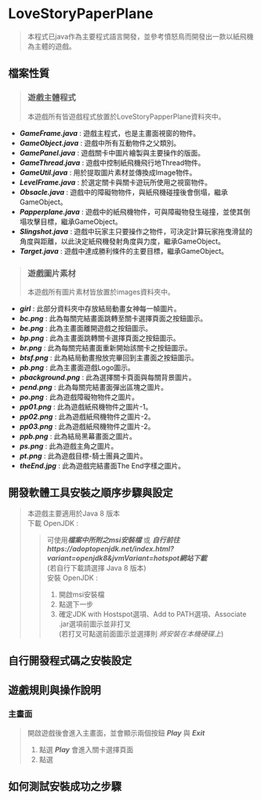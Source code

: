# LoveStoryPaperPlane
>本程式已java作為主要程式語言開發，並參考憤怒鳥而開發出一款以紙飛機為主體的遊戲。

## 檔案性質
> ### 遊戲主體程式 
>本遊戲所有皆遊戲程式放置於LoveStoryPapperPlane資料夾中。
- ***GameFrame.java*** : 遊戲主程式，也是主畫面視窗的物件。
- ***GameObject.java*** : 遊戲中所有互動物件之父類別。
- ***GamePanel.java*** : 遊戲關卡中圖片繪製與主要操作的版面。
- ***GameThread.java*** : 遊戲中控制紙飛機飛行地Thread物件。
- ***GameUtil.java*** : 用於提取圖片素材並傳換成Image物件。
- ***LevelFrame.java*** : 於選定關卡與關卡遊玩所使用之視窗物件。
- ***Obsacle.java*** : 遊戲中的障礙物物件，與紙飛機碰撞後會倒塌，繼承GameObject。
- ***Papperplane.java*** : 遊戲中的紙飛機物件，可與障礙物發生碰撞，並使其倒塌攻擊目標，繼承GameObject。
- ***Slingshot.java*** : 遊戲中玩家主只要操作之物件，可決定計算玩家拖曳滑鼠的角度與距離，以此決定紙飛機發射角度與力度，繼承GameObject。
- ***Target.java*** : 遊戲中達成勝利條件的主要目標，繼承GameObject。

> ### 遊戲圖片素材
>本遊戲所有圖片素材皆放置於images資料夾中。
- ***girl*** : 此部分資料夾中存放結局動畫女神每一幀圖片。
- ***bc.png*** : 此為每關完結畫面跳轉至關卡選擇頁面之按鈕圖示。
- ***be.png*** : 此為主畫面離開遊戲之按鈕圖示。
- ***bp.png*** : 此為主畫面跳轉關卡選擇頁面之按鈕圖示。
- ***br.png*** : 此為每關完結畫面重新開始該關卡之按鈕圖示。
- ***btsf.png*** : 此為結局動畫撥放完畢回到主畫面之按鈕圖示。
- ***pb.png*** : 此為主畫面遊戲Logo圖示。
- ***pbackground.png*** : 此為選擇關卡頁面與每關背景圖片。
- ***pend.png*** : 此為每關完結畫面彈出區塊之圖片。
- ***po.png*** : 此為遊戲障礙物物件之圖片。
- ***pp01.png*** : 此為遊戲紙飛機物件之圖片-1。
- ***pp02.png*** : 此為遊戲紙飛機物件之圖片-2。
- ***pp03.png*** : 此為遊戲紙飛機物件之圖片-2。
- ***ppb.png*** : 此為結局黑幕畫面之圖片。
- ***ps.png*** : 此為遊戲主角之圖片。
- ***pt.png*** : 此為遊戲目標-騎士團員之圖片。
- ***theEnd.jpg*** : 此為遊戲完結畫面The End字樣之圖片。

## 開發軟體工具安裝之順序步驟與設定
> 本遊戲主要適用於Java 8 版本  
> 下載 OpenJDK :  
>> 可使用***檔案中所附之msi安裝檔*** 或 ***自行前往https://adoptopenjdk.net/index.html?variant=openjdk8&jvmVariant=hotspot網站下載***  
>> (若自行下載請選擇 Java 8 版本)  
> 安裝 OpenJDK : 
>> 1. 開啟msi安裝檔
>> 2. 點選下一步 
>> 3. 確定JDK with Hostspot選項、Add to PATH選項、Associate .jar選項前圖示並非打叉  
>> (若打叉可點選前面圖示並選擇則 _將安裝在本機硬碟上_)

## 自行開發程式碼之安裝設定

## 遊戲規則與操作說明
### 主畫面
> 開啟遊戲後會進入主畫面，並會顯示兩個按鈕 ***Play*** 與 ***Exit***  
> 1. 點選 ***Play*** 會進入關卡選擇頁面
> 2. 點選 
## 如何測試安裝成功之步驟
